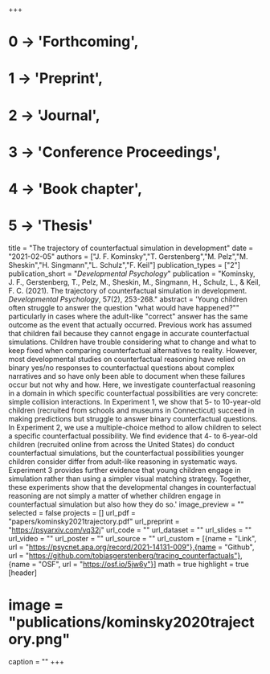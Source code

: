 +++
# 0 -> 'Forthcoming',
# 1 -> 'Preprint',
# 2 -> 'Journal',
# 3 -> 'Conference Proceedings',
# 4 -> 'Book chapter',
# 5 -> 'Thesis'

title = "The trajectory of counterfactual simulation in development"
date = "2021-02-05"
authors = ["J. F. Kominsky","T. Gerstenberg","M. Pelz","M. Sheskin","H. Singmann","L. Schulz","F. Keil"]
publication_types = ["2"]
publication_short = "_Developmental Psychology_"
publication = "Kominsky, J. F., Gerstenberg, T., Pelz, M., Sheskin, M., Singmann, H., Schulz, L., & Keil, F. C. (2021). The trajectory of counterfactual simulation in development. _Developmental Psychology_, 57(2), 253-268."
abstract = 'Young children often struggle to answer the question "what would have happened?"" particularly in cases where the adult-like "correct" answer has the same outcome as the event that actually occurred. Previous work has assumed that children fail because they cannot engage in accurate counterfactual simulations. Children have trouble considering what to change and what to keep fixed when comparing counterfactual alternatives to reality. However, most developmental studies on counterfactual reasoning have relied on binary yes/no responses to counterfactual questions about complex narratives and so have only been able to document when these failures occur but not why and how. Here, we investigate counterfactual reasoning in a domain in which specific counterfactual possibilities are very concrete: simple collision interactions. In Experiment 1, we show that 5- to 10-year-old children (recruited from schools and museums in Connecticut) succeed in making predictions but struggle to answer binary counterfactual questions. In Experiment 2, we use a multiple-choice method to allow children to select a specific counterfactual possibility. We find evidence that 4- to 6-year-old children (recruited online from across the United States) do conduct counterfactual simulations, but the counterfactual possibilities younger children consider differ from adult-like reasoning in systematic ways. Experiment 3 provides further evidence that young children engage in simulation rather than using a simpler visual matching strategy. Together, these experiments show that the developmental changes in counterfactual reasoning are not simply a matter of whether children engage in counterfactual simulation but also how they do so.'
image_preview = ""
selected = false
projects = []
url_pdf = "papers/kominsky2021trajectory.pdf"
url_preprint = "https://psyarxiv.com/vq32j"
url_code = ""
url_dataset = ""
url_slides = ""
url_video = ""
url_poster = ""
url_source = ""
url_custom = [{name = "Link", url = "https://psycnet.apa.org/record/2021-14131-009"},{name = "Github", url = "https://github.com/tobiasgerstenberg/tracing_counterfactuals"}, {name = "OSF", url = "https://osf.io/5jw6y"}]
math = true
highlight = true
[header]
# image = "publications/kominsky2020trajectory.png"
caption = ""
+++
